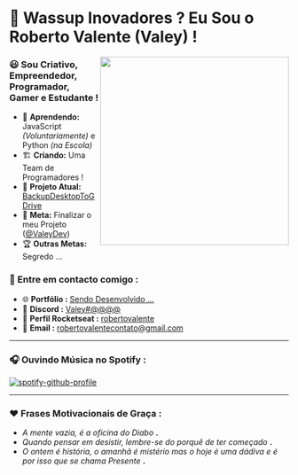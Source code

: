 # 👋 Wassup Inovadores ? Eu Sou o Roberto Valente (Valey) !

<!-- <img align='right' src="https://cdn.discordapp.com/attachments/687666702292746464/823585735004127283/Valey.jpg"> => Logo Antiga -->
<img align='right' src="https://cdn.discordapp.com/attachments/817757645128990721/824965878416015400/LogoNova.png" width="340" height="340"> 
<!-- <img align='right' src="https://cdn.discordapp.com/attachments/817757645128990721/824789973176942692/LOGOS-52.png" width="300" height="300"> -->

### 😃 Sou Criativo, Empreendedor, Programador, Gamer e Estudante !
- 🌲 **Aprendendo:** JavaScript *(Voluntariamente)* e Python *(na Escola)*
- 🏗️ **Criando:** Uma Team de Programadores !
- 🚧 **Projeto Atual:** [BackupDesktopToGDrive](https://github.com/RobertoValente/BackupDesktopToGDrive)
- 🥳 **Meta:** Finalizar o meu Projeto ([@ValeyDev](https://github.com/ValeyDev))
- 🏆 **Outras Metas:** Segredo ...

### 📢 Entre em contacto comigo :
- 🌐 **Portfólio :** [Sendo Desenvolvido ...](https://valey.studio)
- 📌 **Discord :** [Valey#@@@@](https://discord.com/users/381780035784409088)
- 🚀 **Perfil Rocketseat :** [robertovalente](https://app.rocketseat.com.br/me/robertovalente)
- 📨 **Email :** [robertovalentecontato@gmail.com](mailto:robertovalentecontato@gmail.com)

---

### 🎧 Ouvindo Música no Spotify :
[![spotify-github-profile](https://spotify-github-profile.vercel.app/api/view?uid=ynut3cv3rclwc3l4n4eyrx8u5&cover_image=true&theme=novatorem)](https://github.com/kittinan/spotify-github-profile)

---

### ❤️ Frases Motivacionais de Graça :
- *A mente vazia, é a oficina do Diabo* **.**
- *Quando pensar em desistir, lembre-se do porquê de ter começado* **.**
- *O ontem é história, o amanhã é mistério mas o hoje é uma dádiva e é por isso que se chama Presente* **.**

